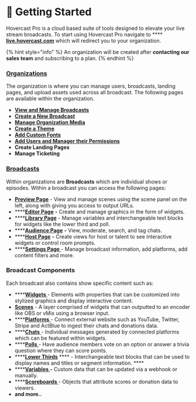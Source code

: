 # 👋 Getting Started

Hovercast Pro is a cloud based suite of tools designed to elevate your live stream broadcasts. To start using Hovercast Pro navigate to **** [**live.hovercast.com**](http://live.hovercast.com) which will redirect you to your organization. &#x20;

{% hint style="info" %}
An organization will be created after **contacting our sales team** and subscribing to a plan.&#x20;
{% endhint %}

### [Organizations](broken-reference)

The organization is where you can manage users, broadcasts, landing pages, and upload assets used across all broadcast. The following pages are available within the organization. &#x20;

* ****[**View and Manage Broadcasts**](organizations/all-broadcasts.md)****
* ****[**Create a New Broadcast**](organizations/creating-a-broadcast.md)****
* ****[**Manage Organization Media**](organizations/organization-media-gallery.md)****
* ****[**Create a Theme**](organizations/managing-and-creating-themes.md)****
* ****[**Add Custom Fonts**](organizations/adding-custom-fonts.md)****
* ****[**Add Users and Manager their Permissions**](permissions/organization-and-broadcast-permissions.md)****
* **Create Landing Pages**
* **Manage Ticketing**

### [Broadcasts](./#broadcasts)

Within organizations are **Broadcasts** which are individual shows or episodes. Within a broadcast you can access the following pages:

* [**Preview Page**](https://hovercast.crunch.help/hovercat-pro/preview-page) - View and manage scenes using the scene panel on the left, along with giving you access to output URLs.
* ****[**Editor Page**](broadcasts/editor-page/) **-**  Create and manage graphics in the form of widgets.&#x20;
* ****[**Library Page**](broadcasts/library-page/) - Manage variables and interchangeable text blocks for widgets like the lower third and poll.&#x20;
* ****[**Audience Page**](broadcasts/audience-page.md) **-** View, moderate, search, and tag chats.
* ****[**Host Page**](broadcasts/host-page.md) **-** Create views for host or talent to see interactive widgets or control room prompts.&#x20;
* ****[**Settings Page** ](broadcasts/settings-page/)- Manage broadcast information, add platforms, add content filters and more.&#x20;

### Broadcast Components&#x20;

Each broadcast also contains show specific content such as:

* ****[**Widgets** ](broadcasts/editor-page/all-widgets/)-  Elements with properties that can be customized into stylized graphics and display interactive content.
* [**Scenes**](https://hovercast.crunch.help/hovercat-pro/preview-page#ScenePanel) - A layer comprised of widgets that can outputted to an encoder like OBS or vMix using a browser input.
* ****[**Platforms** ](broadcasts/settings-page/platforms/)- Connect external website such as YouTube, Twitter, Stripe and ActBlue to ingest their chats and donations data.&#x20;
* ****[**Chats** ](broadcasts/audience-page.md)- Individual messages generated by connected platforms which can be featured within widgets.
* ****[**Polls** ](broadcasts/library-page/polls.md)- Have audience members vote on an option or answer a trivia question where they can score points. &#x20;
* ****[**Lower Thirds**](broadcasts/library-page/lower-thirds.md) **** - Interchangeable text blocks that can be used to display names and titles or segment information.  ****&#x20;
* ****[**Variables** ](broadcasts/library-page/variables.md)**-** Custom data that can be updated via a webhook or manually.&#x20;
* ****[**Scoreboards** ](broadcasts/library-page/scoreboards.md)- Objects that attribute scores or donation data to viewers. &#x20;
* **and more..**&#x20;
